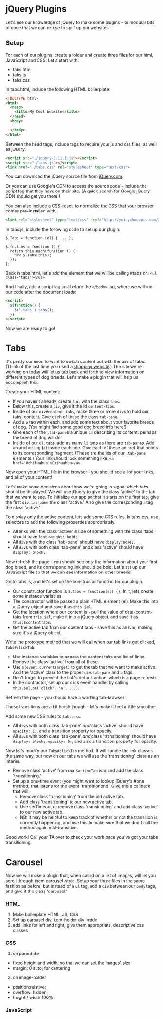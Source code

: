 # jQuery Plugins

Let's use our knowledge of jQuery to make some plugins - or
modular bits of code that we can re-use to spiff up our websites!

## Setup
For each of our plugins, create a folder and create three files for our html, JavaScript and CSS. Let's start with: 
* tabs.html
* tabs.js
* tabs.css

In tabs.html, include the following HTML boilerplate:
```html
<!DOCTYPE html>
<html>
  <head>
    <title>My Cool Website</title>
  </head>
  <body>
    
  </body>
</html>
```
Between the head tags, include tags to require your js and css files, as well as jQuery.
```html
<script src="./jquery-1.11.1.js"></script>
<script src="./tabs.js"></script>
<link href="./tabs.css" rel="stylesheet" type="text/css">
```

You can download the jQuery source file from [jQuery.com](http://jquery.com/download/).

Or you can use Google's CDN to access the source code - include the script tag that they have on their site. (A quick search for Google jQuery CDN should get you there!)

You can also include a CSS-reset, to normalize the CSS that your browser comes pre-installed with.
```html
<link rel="stylesheet" type="text/css" href="http://yui.yahooapis.com/3.17.2/build/cssreset/cssreset-min.css">
```

In tabs.js, include the following code to set up our plugin:
```
$.Tabs = function (el) { ... };

$.fn.tabs = function () {
  return this.each(function () {
    new $.Tabs(this);
  });
};
```

Back in tabs.html, let's add the element that we will be calling #tabs on:
`<ul class='tabs'></ul>`

And finally, add a script tag just before the `</body>` tag, where we will
run our code after the document loads:
```html
<script>
  $(function() {
    $('.tabs').tabs();
  })
</script>
```

Now we are ready to go!

# Tabs
It's pretty common to want to switch content out with the use of tabs. (Think of the last time you used a [shopping website](http://www.staples.com/Paper-Mate-Sharpwriter-Mechanical-Pencils-7mm-Yellow-Barrel-Dozen/product_107250).)
The site we're working on today will let us tab back and forth to view information on different types of dog breeds. Let's make a plugin that will help us accomplish this.  

Create your HTML content:

* If you haven't already, create a `ul` with the class `tabs`.
* Below this, create a `div`, give it the id `content-tabs`.
* Inside of our `div#content-tabs`, make three or more `div`s to hold our tabs' content. Give each of these the class `tab-pane`. 
* Add a `p` tag within each, and add some text about your favorite breeds of dog. (You might find some good [dog breed info here](http://www.justdogbreeds.com/all-dog-breeds.html)!)
* Give each of the `.tab-pane`s a unique `id` describing its content. perhaps the breed of dog will do!
* Inside of our `ul.tabs`, add as many `li` tags as there are `tab-pane`s. Add an anchor tag (`a`) inside each one. Give each of these an href that points to its corresponding fragment. (These are the ids of our `.tab-pane` elements.) Your link should look something like: `<a href='#chihuahua'>Chihuahua</a>`

Now open your HTML file in the browser - you should see all of your links, and all of your content! 

Let's make some decisions about how we're going to signal which tabs should be displayed. We will use jQuery to give the class 'active' to the tab that we want to see. To initialize our app so that it starts on the first tab, give the first `div.tab-pane` the class 'active.' Also give the corresponding `a` tag the class 'active.'

To display only the active content, lets add some CSS rules. In tabs.css, use selectors to add the following properties appropriately.

* All links with the class 'active' inside of something with the class 'tabs' should have `font-weight: bold;`.
* All `div`s with the class 'tab-pane' should have `display:none;`.
* All `div`s with both class 'tab-pane' and class 'active' should have `display: block;`.

Now refresh the page - you should see _only_ the information about your first dog breed, and its corresponding link should be bold. Let's set up our JavaScript file so that we can see information on other breeds!

Go to tabs.js, and let's set up the constructor function for our plugin.

* Our constructor function is `$.Tabs = function(el) {}`. In it, lets create some instance variables.
* The constructor will be passed a plain HTML element (el). Make this into a jQuery object and save it as `this.$el`.
* Get the location where our content is - pull the value of data-content-tabs from `this.$el`, make it into a jQuery object, and save it as `this.$contentTabs`.
* Get the active tab from our content tabs - save this as an ivar, making sure it's a jQuery object.

Write the prototype method that we will call when our tab links get clicked, `Tabs#clickTab`.

* Use instance variables to access the content tabs and list of links. Remove the class 'active' from all of these.
* Use `$(event.currentTarget)` to get the tab that we want to make active. Add the 'active' class to the proper `div.tab-pane` and `a` tags.
* Don't forget to prevent the link's default action, which is a page refresh.
* In the contructor, set up our click event handler by calling `this.$el.on('click', 'a', ...)`.

Refresh the page - you should have a working tab-browser!   

Those transitions are a bit harsh though - let's make it feel a little smoother.

Add some new CSS rules to `tabs.css`:

* All `div`s with both class 'tab-pane' _and_ class 'active' should have `opacity: 1;`, and a transition property for opacity.
* All `div`s with both class 'tab-pane' _and_ class 'transitioning' should have `display: block;`, `opacity: 0;`, and also a transition property for opacity.

Now let's modify our `Tabs#clickTab` method. It will handle the link classes the same way, but now on our tabs we will use the 'transitioning' class as an interim. 

* Remove class 'active' from our `$activeTab` ivar and add the class 'transitioning.'
* Set up a one-time event (you might want to lookup jQuery's #one method) that listens for the event 'transitionend.' Give this a callback that will:
    * Remove class 'transitioning' from the old active tab.
    * Add class 'transitioning' to our new active tab.
    * Use setTimeout to remove class 'transitioning' and add class 'active' to our new active tab.
    * NB: It may be helpful to keep track of whether or not the transition is currently happening, and use this to make sure that we don't call the method again mid-transition.

Good work! Call your TA over to check your work once you've got your tabs transitioning.

# Carousel
Now we will make a plugin that, when called on a list of images, will let you scroll through them carousel-style. Setup your three files in the same fashion as before, but instead of a `ul` tag, add a `div` between our `body` tags, and give it the class 'carousel.'

### HTML
1. Make boilerplate HTML, JS, CSS
2. Set up carousel div, item-holder div inside
3. add links for left and right, give them appropriate, 
descriptive css classes
### CSS
1. on parent div
* fixed height and width, so that we can set the images' size
* margin: 0 auto; for centering
2. on image-holder
* position:relative;
* overflow: hidden;
* height / width 100%
### JavaScript

